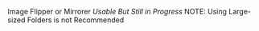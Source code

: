 Image Flipper or Mirrorer
*Usable But Still in Progress*
NOTE: Using Large-sized Folders is not Recommended
